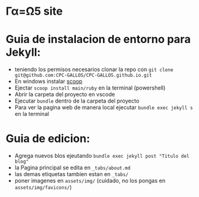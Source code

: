 # Γα=Ω5 site

# Guia de instalacion de entorno para Jekyll:

- teniendo los permisos necesarios clonar la repo con `git clone git@github.com:CPC-GALLOS/CPC-GALLOS.github.io.git` 
- En windows instalar [scoop](https://scoop.sh/)
- Ejectar `scoop install main/ruby` en la terminal (powershell)
- Abrir la carpeta del proyecto en vscode 
- Ejecutar `bundle` dentro de la carpeta del proyecto
- Para ver la pagina web de manera local ejecutar `bundle exec jekyll s` en la terminal

# Guia de edicion: 

- Agrega nuevos blos ejeutando `bundle exec jekyll post "Titulo del blog"`
- la Pagina principal se edita en `_tabs/about.md`
- las demas etiquetas tambien estan en `_tabs/`
- poner imagenes en `assets/img/` (cuidado, no los pongas en `assets/img/favicons/`)
